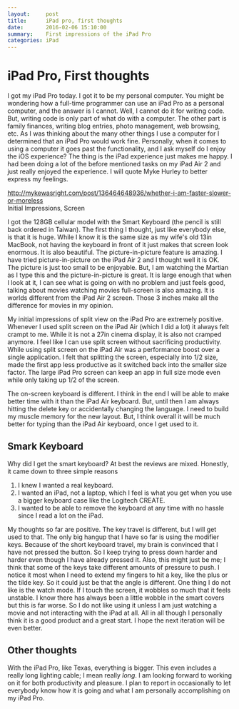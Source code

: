 ```yaml
---
layout:     post
title:      iPad pro, first thoughts
date:       2016-02-06 15:10:00
summary:    First impressions of the iPad Pro
categories: iPad
---
```



# iPad Pro, First thoughts

I got my iPad Pro today.  I got it to be my personal computer.  You might be wondering how a full-time programmer can use an iPad Pro as a personal computer, and the answer is I cannot.  Well, I cannot do it for writing code.  But, writing code is only part of what do with a computer.  The other part is family finances, writing blog entries, photo management, web browsing, etc.  As I was thinking about the many other things I use a computer for I determined that an iPad Pro would work fine.  Personally, when it comes to using a computer it goes past the functionality, and I ask myself do I enjoy the iOS experience?  The thing is the iPad experience just makes me happy.  I had been doing a lot of the before mentioned tasks on my iPad Air 2 and just really enjoyed the experience.  I will quote Myke Hurley to better express my feelings.

<div class="tumblr-post" data-href="https://embed.tumblr.com/embed/post/iNKrzJb4NvcqCaFMDLX0og/136464648936" data-did="8b5f8240604310d0319ea382b406e6b05127393e"><a href="http://mykewasright.com/post/136464648936/whether-i-am-faster-slower-or-moreless">http://mykewasright.com/post/136464648936/whether-i-am-faster-slower-or-moreless</a></div><script async src="https://secure.assets.tumblr.com/post.js"></script

## Initial Impressions, Screen

I got the 128GB cellular model with the Smart Keyboard (the pencil is still back ordered in Taiwan).  The first thing I thought, just like everybody else, is that it is huge.  While I know it is the same size as my wife's old 13in MacBook, not having the keyboard in front of it just makes that screen look enormous.  It is also beautiful.  The picture-in-picture feature is amazing.  I have tried picture-in-picture on the iPad Air 2 and I thought well it is OK.  The picture is just too small to be enjoyable.  But, I am watching the Martian as I type this and the picture-in-picture is great.  It is large enough that when I look at it, I can see what is going on with no problem and just feels good, talking about movies watching movies full-screen is also amazing.  It is worlds different from the iPad Air 2 screen.  Those 3 inches make all the difference for movies in my opinion.

My initial impressions of split view on the iPad Pro are extremely positive.  Whenever I used split screen on the iPad Air (which I did a lot) it always felt crampt to me.  While it is not a 27in cinema display, it is also not cramped anymore.  I feel like I can use split screen without sacrificing productivity.  While using split screen on the iPad Air was a performance boost over a single application.  I felt that splitting the screen, especially into 1/2 size, made the first app less productive as it switched back into the smaller size factor.  The large iPad Pro screen can keep an app in full size mode even while only taking up 1/2 of the screen.

The on-screen keyboard is different.  I think in the end I will be able to make better time with it than the iPad Air keyboard.  But, until then I am always hitting the delete key or accidentally changing the language.  I need to build my muscle memory for the new layout. But, I think overall it will be much better for typing than the iPad Air keyboard, once I get used to it.  

## Smark Keyboard

Why did I get the smart keyboard?  At best the reviews are mixed.  Honestly, it came down to three simple reasons

1. I knew I wanted a real keyboard.
2. I wanted an iPad, not a laptop, which I feel is what you get when you use a bigger keyboard case like the Logitech CREATE.
3. I wanted to be able to remove the keyboard at any time with no hassle since I read a lot on the iPad.

My thoughts so far are positive.  The key travel is different, but I will get used to that.  The only big hangup that I have so far is using the modifier keys.  Because of the short keyboard travel, my brain is convinced that I have not pressed the button.  So I keep trying to press down harder and harder even though I have already pressed it.  Also, this might just be me; I think that some of the keys take different amounts of pressure to push. I notice it most when I need to extend my fingers to hit a key, like the plus or the tilde key.  So it could just be that the angle is different.  One thing I do not like is the watch mode.  If I touch the screen, it wobbles so much that it feels unstable.   I know there has always been a little wobble in the smart covers but this is far worse.  So I do not like using it unless I am just watching a movie and not interacting with the iPad at all.  All in all though I personally think it is a good product and a great start.  I hope the next iteration will be even better.


## Other thoughts

With the iPad Pro, like Texas, everything is bigger.  This even includes a really long lighting cable; I mean really *long*.  I am looking forward to working on it for both productivity and pleasure.  I plan to report in occasionally to let everybody know how it is going and what I am personally accomplishing on my iPad Pro.